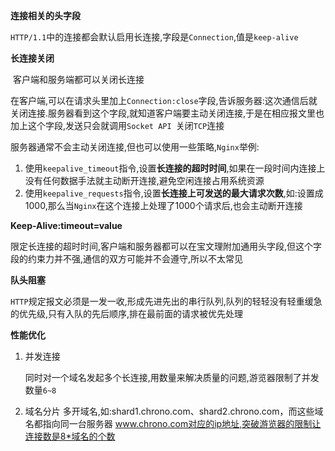 **连接相关的头字段**

​	`HTTP/1.1`中的连接都会默认启用长连接,字段是`Connection`,值是`keep-alive`

**长连接关闭**

​	客户端和服务端都可以关闭长连接

​	在客户端,可以在请求头里加上`Connection:close`字段,告诉服务器:这次通信后就关闭连接.服务器看到这个字段,就知道客户端要主动关闭连接,于是在相应报文里也加上这个字段,发送只会就调用`Socket API `关闭`TCP`连接

​	服务器通常不会主动关闭连接,但也可以使用一些策略,`Nginx`举例:

1. 使用`keepalive_timeout`指令,设置**长连接的超时时间**,如果在一段时间内连接上没有任何数据手法就主动断开连接,避免空闲连接占用系统资源
2. 使用`keepalive_requests`指令,设置**长连接上可发送的最大请求次数**,如:设置成1000,那么当`Nginx`在这个连接上处理了1000个请求后,也会主动断开连接

 **Keep-Alive:timeout=value**

​	限定长连接的超时时间,客户端和服务器都可以在宝文理附加通用头字段,但这个字段的约束力并不强,通信的双方可能并不会遵守,所以不太常见

**队头阻塞**

​	`HTTP`规定报文必须是一发一收,形成先进先出的串行队列,队列的轻轻没有轻重缓急的优先级,只有入队的先后顺序,排在最前面的请求被优先处理

**性能优化**

1. 并发连接

   同时对一个域名发起多个长连接,用数量来解决质量的问题,游览器限制了并发数量`6~8`

2. 域名分片
   多开域名,如:shard1.chrono.com、shard2.chrono.com，而这些域名都指向同一台服务器 www.chrono.com对应的ip地址,突破游览器的限制让连接数是8*域名的个数

   

   







